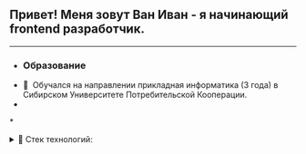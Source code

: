 ## Привет! Меня зовут Ван Иван - я начинающий frontend разработчик.
___

* ### Образование
* 🧠  Обучался на направлении прикладная информатика (3 года) в Сибирском Университете Потребительской Кооперации.
* 
*<details>
  <summary>🔧 Стек технологий:</summary>
  
  - HTML, JSX
  - CSS, Sass (SCSS), Tailwind
  - JavaScript, TypeScript
  - React
  - Redux (Redux Toolkit)
  - React Hook Form, React Router
  - Vite
  - REST API
  - BEM, Feature-Sliced Design
  - Git
  - Figma
  - PostgreSQL
  - NodeJS, C#, Python
  </details>
